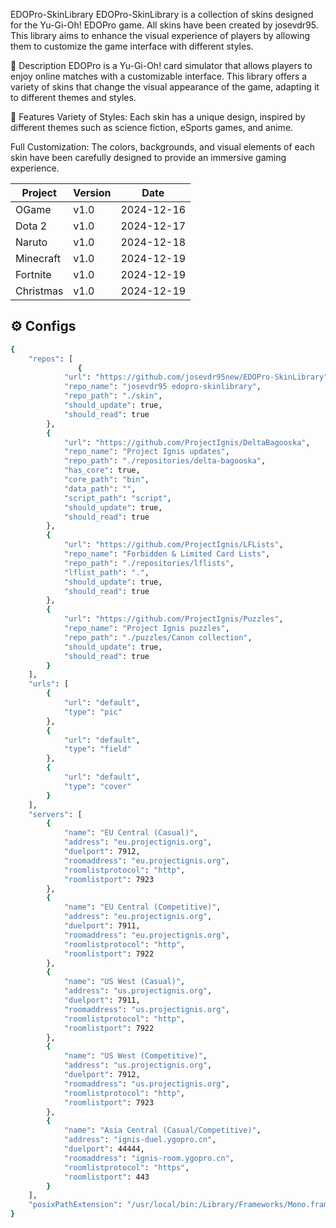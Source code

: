 EDOPro-SkinLibrary
EDOPro-SkinLibrary is a collection of skins designed for the Yu-Gi-Oh! EDOPro game. All skins have been created by josevdr95. This library aims to enhance the visual experience of players by allowing them to customize the game interface with different styles.

🌟 Description
EDOPro is a Yu-Gi-Oh! card simulator that allows players to enjoy online matches with a customizable interface. This library offers a variety of skins that change the visual appearance of the game, adapting it to different themes and styles.

🎨 Features
Variety of Styles: Each skin has a unique design, inspired by different themes such as science fiction, eSports games, and anime.

Full Customization: The colors, backgrounds, and visual elements of each skin have been carefully designed to provide an immersive gaming experience.


| **Project**          | **Version** | **Date**        |
|----------------------|-------------|------------------|
| OGame                | v1.0       | 2024-12-16       |
| Dota 2               | v1.0       | 2024-12-17       |
| Naruto               | v1.0       | 2024-12-18       |
| Minecraft            | v1.0       | 2024-12-19       |
| Fortnite             | v1.0       | 2024-12-19       |
| Christmas            | v1.0       | 2024-12-19       |



## ⚙️ Configs
```bash
{
	"repos": [
               {
			"url": "https://github.com/josevdr95new/EDOPro-SkinLibrary",
			"repo_name": "josevdr95 edopro-skinlibrary",
			"repo_path": "./skin",
			"should_update": true,
			"should_read": true
		},
		{
			"url": "https://github.com/ProjectIgnis/DeltaBagooska",
			"repo_name": "Project Ignis updates",
			"repo_path": "./repositories/delta-bagooska",
			"has_core": true,
			"core_path": "bin",
			"data_path": "",
			"script_path": "script",
			"should_update": true,
			"should_read": true
		},
		{
			"url": "https://github.com/ProjectIgnis/LFLists",
			"repo_name": "Forbidden & Limited Card Lists",
			"repo_path": "./repositories/lflists",
			"lflist_path": ".",
			"should_update": true,
			"should_read": true
		},
		{
			"url": "https://github.com/ProjectIgnis/Puzzles",
			"repo_name": "Project Ignis puzzles",
			"repo_path": "./puzzles/Canon collection",
			"should_update": true,
			"should_read": true
		}
	],
	"urls": [
		{
			"url": "default",
			"type": "pic"
		},
		{
			"url": "default",
			"type": "field"
		},
		{
			"url": "default",
			"type": "cover"
		}
	],
	"servers": [
		{
			"name": "EU Central (Casual)",
			"address": "eu.projectignis.org",
			"duelport": 7912,
			"roomaddress": "eu.projectignis.org",
			"roomlistprotocol": "http",
			"roomlistport": 7923
		},
		{
			"name": "EU Central (Competitive)",
			"address": "eu.projectignis.org",
			"duelport": 7911,
			"roomaddress": "eu.projectignis.org",
			"roomlistprotocol": "http",
			"roomlistport": 7922
		},
		{
			"name": "US West (Casual)",
			"address": "us.projectignis.org",
			"duelport": 7911,
			"roomaddress": "us.projectignis.org",
			"roomlistprotocol": "http",
			"roomlistport": 7922
		},
		{
			"name": "US West (Competitive)",
			"address": "us.projectignis.org",
			"duelport": 7912,
			"roomaddress": "us.projectignis.org",
			"roomlistprotocol": "http",
			"roomlistport": 7923
		},
		{
			"name": "Asia Central (Casual/Competitive)",
			"address": "ignis-duel.ygopro.cn",
			"duelport": 44444,
			"roomaddress": "ignis-room.ygopro.cn",
			"roomlistprotocol": "https",
			"roomlistport": 443
		}
	],
	"posixPathExtension": "/usr/local/bin:/Library/Frameworks/Mono.framework/Versions/Current/Commands"
}

```
